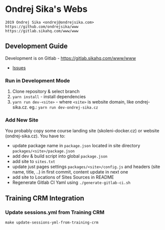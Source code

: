 # Ondrej Sika's Webs

    2019 Ondrej Sika <ondrej@ondrejsika.com>
    https://github.com/ondrejsika/www
    https://gitlab.sikahq.com/www/www

## Development Guide

Development is on Gitlab - <https://gitlab.sikahq.com/www/www>

- [Issues](https://gitlab.sikahq.com/www/www/issues)

### Run in Development Mode

1. Clone repository & select branch
2. `yarn install` - install dependencies
3. `yarn run dev-<site>` - where `<site>` is website domain, like ondrej-sika.cz. eg.: `yarn run dev-ondrej-sika.cz`

### Add New Site

You probably copy some course landing site (skoleni-docker.cz) or website (ondrej-sika.cz). You have to:

- update package name in `package.json` located in site directory `packages/<site>/package.json`
- add dev & build script into global `package.json`
- add site to `sites.txt`
- update just pages settings `packages/<site>/config.js` and headers (site name, title, ..) in first commit, content update in next one
- add site to Locations of Sites Sources in README
- Regenerate Gitlab CI Yaml using `./generate-gitlab-ci.sh`

## Training CRM Integration

### Update sessions.yml from Training CRM

```
make update-sessions-yml-from-training-crm
```
